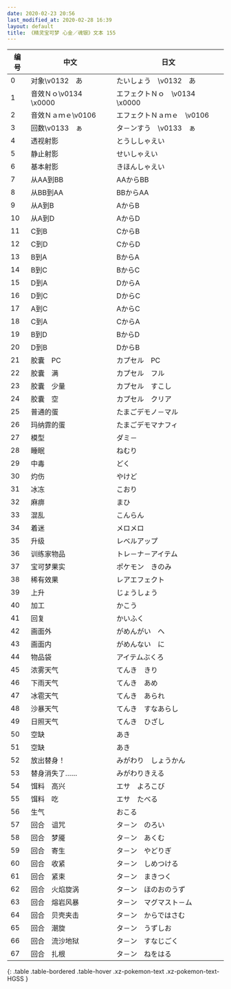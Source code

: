 ```yaml
---
date: 2020-02-23 20:56
last_modified_at: 2020-02-28 16:39
layout: default
title: 《精灵宝可梦 心金／魂银》文本 155
---
```

| 编号 | 中文 | 日文 |
| ---- | ---- | ---- |
| 0 | 对象\v0132　あ | たいしょう　\v0132　あ |
| 1 | 音效Ｎｏ\v0134　\x0000 | エフェクトＮｏ　\v0134　\x0000 |
| 2 | 音效Ｎａｍｅ\v0106　　 | エフェクトＮａｍｅ　\v0106　　 |
| 3 | 回数\v0133　ぁ | タ－ンすう　\v0133　ぁ |
| 4 | 透视射影 | とうししゃえい |
| 5 | 静止射影 | せいしゃえい |
| 6 | 基本射影 | きほんしゃえい |
| 7 | 从AA到BB | AAからBB |
| 8 | 从BB到AA | BBからAA |
| 9 | 从A到B | AからB |
| 10 | 从A到D | AからD |
| 11 | C到B | CからB |
| 12 | C到D | CからD |
| 13 | B到A | BからA |
| 14 | B到C | BからC |
| 15 | D到A | DからA |
| 16 | D到C | DからC |
| 17 | A到C | AからC |
| 18 | C到A | CからA |
| 19 | B到D | BからD |
| 20 | D到B | DからB |
| 21 | 胶囊　PC | カプセル　PC |
| 22 | 胶囊　满 | カプセル　フル |
| 23 | 胶囊　少量 | カプセル　すこし |
| 24 | 胶囊　空 | カプセル　クリア |
| 25 | 普通的蛋 | たまごデモノ－マル |
| 26 | 玛纳霏的蛋 | たまごデモマナフィ |
| 27 | 模型 | ダミ－ |
| 28 | 睡眠 | ねむり |
| 29 | 中毒 | どく |
| 30 | 灼伤 | やけど |
| 31 | 冰冻 | こおり |
| 32 | 麻痹 | まひ |
| 33 | 混乱 | こんらん |
| 34 | 着迷 | メロメロ |
| 35 | 升级 | レベルアップ |
| 36 | 训练家物品 | トレ－ナ－アイテム |
| 37 | 宝可梦果实 | ポケモン　きのみ |
| 38 | 稀有效果 | レアエフェクト |
| 39 | 上升 | じょうしょう |
| 40 | 加工 | かこう |
| 41 | 回复 | かいふく |
| 42 | 画面外 | がめんがい　へ |
| 43 | 画面内 | がめんない　に |
| 44 | 物品袋 | アイテムぶくろ |
| 45 | 浓雾天气 | てんき　きり |
| 46 | 下雨天气 | てんき　あめ |
| 47 | 冰雹天气 | てんき　あられ |
| 48 | 沙暴天气 | てんき　すなあらし |
| 49 | 日照天气 | てんき　ひざし |
| 50 | 空缺 | あき |
| 51 | 空缺 | あき |
| 52 | 放出替身！ | みがわり　しょうかん |
| 53 | 替身消失了…… | みがわりきえる |
| 54 | 饵料　高兴 | エサ　よろこび |
| 55 | 饵料　吃 | エサ　たべる |
| 56 | 生气 | おこる |
| 57 | 回合　诅咒 | タ－ン　のろい |
| 58 | 回合　梦魇 | タ－ン　あくむ |
| 59 | 回合　寄生 | タ－ン　やどりぎ |
| 60 | 回合　收紧 | タ－ン　しめつける |
| 61 | 回合　紧束 | タ－ン　まきつく |
| 62 | 回合　火焰旋涡 | タ－ン　ほのおのうず |
| 63 | 回合　熔岩风暴 | タ－ン　マグマスト－ム |
| 64 | 回合　贝壳夹击 | タ－ン　からではさむ |
| 65 | 回合　潮旋 | タ－ン　うずしお |
| 66 | 回合　流沙地狱 | タ－ン　すなじごく |
| 67 | 回合　扎根 | タ－ン　ねをはる |
{: .table .table-bordered .table-hover .xz-pokemon-text .xz-pokemon-text-HGSS }